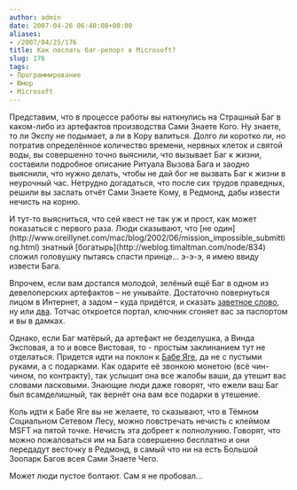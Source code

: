 ```yaml
---
author: admin
date: 2007-04-26 06:40:08+00:00
aliases:
- /2007/04/25/176
title: Как послать баг-репорт в Microsoft?
slug: 176
tags:
- Программирование
- Юмор
- Microsoft
---
```


Представим, что в процессе работы вы наткнулись на Страшный Баг в каком-либо из артефактов производства Сами Знаете Кого. Ну знаете, то ли Экспу не подымает, а ли в Кору валиться. Долго ли коротко ли, но потратив определённое количество времени, нервных клеток и святой воды, вы совершенно точно выяснили, что вызывает Баг к жизни, составили подробное описание Ритуала Вызова Бага и заодно выяснили, что нужно делать, чтобы не дай бог не вызвать Баг к жизни в неурочный час. Нетрудно догадаться, что после сих трудов праведных, решили вы заслать отчёт Сами Знаете Кому, в Редмонд, дабы извести нечисть на корню.

<!--more-->И тут-то выясниться, что сей квест не так уж и прост, как может показаться с первого раза. Люди сказывают, что [не один](http://www.oreillynet.com/mac/blog/2002/06/mission_impossible_submitting.html) знатный [богатырь](http://weblog.timaltman.com/node/834) сложил головушку пытаясь спасти принце... э-э-э, я имею ввиду извести Бага.

Впрочем, если вам достался молодой, зелёный ещё Баг в одном из девелоперских артефактов – не унывайте. Достаточно повернуться лицом в Интернет, а задом – куда придётся, и сказать [заветное слово](http://connect.microsoft.com/Main/content/content.aspx?ContentID=2220), ну или [два](http://connect.microsoft.com/availableconnections.aspx). Тотчас откроется портал, ключник сгоняет вас за паспортом и вы в дамках.

Однако, если Баг матёрый, да артефакт не безделушка, а Винда Эксповая, а то и вовсе Вистовая, то - простым заклинанием тут не отделаться. Придется идти на поклон к [Бабе Яге](http://support.microsoft.com/oas/default.aspx?ln=ru&prid=3518&gprid=185522), да не с пустыми руками, а с подарками. Как одарите её звонкою монетою (всё чин-чином, по контракту), так услышит она все жалобы ваши, да утешит вас словами ласковыми. Знающие люди даже говорят, что ежели ваш Баг был всамделишный, так вернёт она вам все подарки в утешение.

Коль идти к Бабе Яге вы не желаете, то сказывают, что в Тёмном Социальном Сетевом Лесу, можно повстречать нечисть с клеймом MSFT на пятой точке. Нечисть эта добреет к полнолунию. Говорят, что можно пожаловаться им на Бага совершенно бесплатно и они передадут весточку в Редмонд, в самый что ни на есть Большой Зоопарк Багов всея Сами Знаете Чего. 

Может люди пустое болтают. Сам я не пробовал... 
